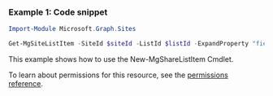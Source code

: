 ### Example 1: Code snippet

```powershellImport-Module Microsoft.Graph.Sites

Get-MgSiteListItem -SiteId $siteId -ListId $listId -ExpandProperty "fields(select=Name,Color,Quantity)"
```
This example shows how to use the New-MgShareListItem Cmdlet.
To learn about permissions for this resource, see the [permissions reference](/graph/permissions-reference).


